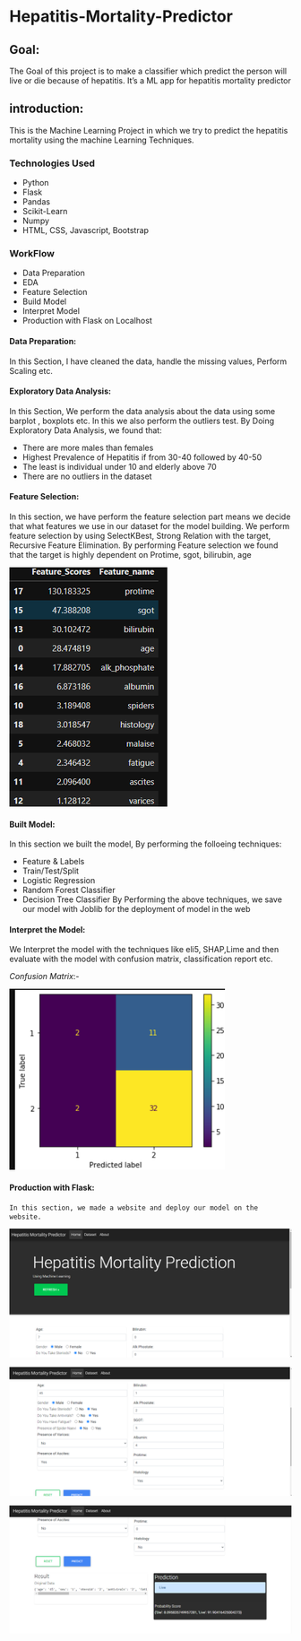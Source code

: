 # Hepatitis-Mortality-Predictor

## Goal: 
The Goal of this project is to make a classifier which predict the person will live or die because of hepatitis. It’s a ML app for hepatitis mortality predictor

## introduction: 
This is the Machine Learning Project in which we try to predict the hepatitis mortality using the machine Learning Techniques.

### Technologies Used

+	Python
+	Flask
+	Pandas 
+	Scikit-Learn
+	Numpy
+	HTML, CSS, Javascript, Bootstrap

### WorkFlow

+	Data Preparation
+	EDA
+	Feature Selection
+	Build Model
+	Interpret Model
+	Production with Flask on Localhost

#### Data Preparation:

In this Section, I have cleaned the data, handle the missing values, Perform Scaling etc.

#### Exploratory Data Analysis:

In this Section, We perform the data analysis about the data using some barplot , boxplots etc. In this we also perform the outliers test. 
By Doing Exploratory Data Analysis, we found that:


+	There are more males than females
+	 Highest Prevalence of Hepatitis if from 30-40 followed by 40-50
+	The least is individual under 10 and elderly above 70
+	There are no outliers in the dataset

#### Feature Selection:

In this section, we have perform the feature selection part means we decide that what features we use in our dataset for the model building. We perform feature selection by using SelectKBest, Strong Relation with the target,  Recursive Feature Elimination. 
By performing Feature selection we found that the target is highly dependent on Protime, sgot, bilirubin, age

![Feature Selection Image](Feature_selection.png)

#### Built Model:

In this section we built the model, By performing the folloeing techniques:
+	Feature & Labels
+	Train/Test/Split
+	Logistic Regression
+	Random Forest Classifier
+	Decision Tree Classifier
By Performing the above techniques, we save our model with Joblib for the deployment of model in the web

#### Interpret the Model:
  We Interpret the model with the techniques like eli5, SHAP,Lime and then evaluate with the model with confusion matrix, classification report etc.

*Confusion Matrix*:-

![Confusion Matrix](confusion_matrix_.png)


#### Production with Flask:
	In this section, we made a website and deploy our model on the website.

![Image 1](images/abc1.png)


![Image 2](images/abc2.png)


![Image 3](images/abc3.png)


